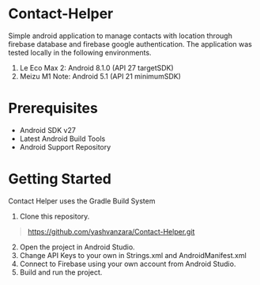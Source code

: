 # Contact-Helper
Simple android application to manage contacts with location through firebase database and firebase google authentication.
The application was tested locally in the following environments.
1. Le Eco Max 2: Android 8.1.0 (API 27 targetSDK)
2. Meizu M1 Note: Android 5.1 (API 21 minimumSDK)

# Prerequisites
* Android SDK v27
* Latest Android Build Tools
* Android Support Repository

# Getting Started
Contact Helper uses the Gradle Build System
1. Clone this repository.
> https://github.com/yashvanzara/Contact-Helper.git
2. Open the project in Android Studio.
3. Change API Keys to your own in Strings.xml and AndroidManifest.xml
4. Connect to Firebase using your own account from Android Studio.
5. Build and run the project.
